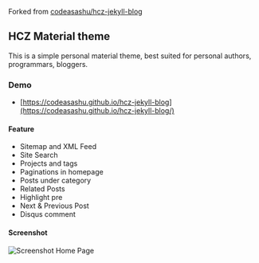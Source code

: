 Forked from [codeasashu/hcz-jekyll-blog](https://github.com/codeasashu/hcz-jekyll-blog)

## HCZ Material theme

This is a simple personal material theme, best suited for personal authors, programmars, bloggers. 

### Demo
* [https://codeasashu.github.io/hcz-jekyll-blog](https://codeasashu.github.io/hcz-jekyll-blog/)

#### Feature

* Sitemap and XML Feed
* Site Search 
* Projects and tags
* Paginations in homepage
* Posts under category
* Related Posts
* Highlight pre
* Next & Previous Post
* Disqus comment

#### Screenshot

![Screenshot Home Page](https://raw.githubusercontent.com/ashutosh2k12/jekyllthemes/master/thumbnails/hcz-material.png  "Screenshot Home Page")
